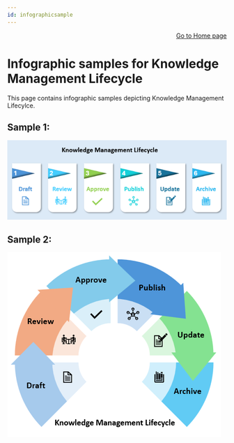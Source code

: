 ```yaml
---
id: infographicsample
---
```


<div style="text-align: right">
<a href="https://rkaruvath.github.io/WorkSamples/index.html">Go to Home page</a>
</div>

# Infographic samples for Knowledge Management Lifecycle
This page contains infographic samples depicting Knowledge Management Lifecylce.


## Sample 1:
![Knowledge Management Lifecycle Sample 1](/Images/Knowledge_Management_Lifecycle_Sample2.png)

## Sample 2:
![Knowledge Management Lifecycle Sample 2](/Images/Knowledge_Management_Lifecycle.png)